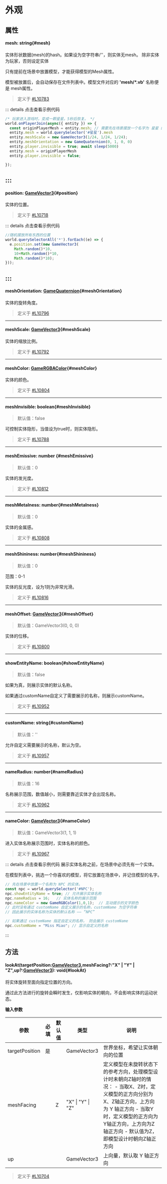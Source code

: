 <script setup>
import '/style.css'
</script>
# 外观
## 属性

#### <font id="API" />mesh<font id="Type">: string</font>{#mesh} 

实体形状数据(mesh)的hash。如果设为空字符串/''，则实体无mesh。 除非实体为玩家，否则设定实体

只有提前在场景中放置模型，才能获得模型的Mesh属性。

模型被放置后，会自动保存在文件列表中。模型文件对应的 **'mesh/*.vb'** 名称便是 mesh属性。

> 定义于 [#L10783](https://github.com/box3lab/arena_dts/blob/main/GameAPI.d.ts#L10783)

::: details 点击查看示例代码
```javascript
/* 玩家进入游戏时，变成一颗星星。5秒后恢复。 */
world.onPlayerJoin(async({ entity }) => {
  const originPlayerMesh = entity.mesh; // 需要先在场景摆放一个名字为 星星 的模型
  entity.mesh = world.querySelector('#星星').mesh
  entity.meshScale = new GameVector3(1/24, 1/24, 1/24);
  entity.meshOrientation = new GameQuaternion(0, 1, 0, 0)
  entity.player.invisible = true; await sleep(5000)
  entity.mesh = originPlayerMesh
  entity.player.invisible = false;

});
```
:::
---


#### <font id="API" />position<font id="Type">: [GameVector3](/GameVector3/)</font>{#position} 

实体的位置。

> 定义于 [#L10718](https://github.com/box3lab/arena_dts/blob/main/GameAPI.d.ts#L10718)

::: details 点击查看示例代码
```javascript
//随机摆放所有东西的位置
world.querySelectorAll('*').forEach((e) => {
  e.position.set(new GameVector3(
    Math.random()*10,
    10+Math.random()*10,
    Math.random()*10);
}));
```
:::
---


#### <font id="API" />meshOrientation<font id="Type">: [GameQuaternion](/GameQuaternion/)</font>{#meshOrientation} 

实体的旋转角度。

> 定义于 [#L10796](https://github.com/box3lab/arena_dts/blob/main/GameAPI.d.ts#L10796)

---


#### <font id="API" />meshScale<font id="Type">: [GameVector3](/GameVector3/)</font>{#meshScale} 

实体的缩放比例。

> 定义于 [#L10792](https://github.com/box3lab/arena_dts/blob/main/GameAPI.d.ts#L10792)

---


#### <font id="API" />meshColor<font id="Type">: [GameRGBAColor](/GameRGBAColor/)</font>{#meshColor} 

实体的颜色。

> 定义于 [#L10804](https://github.com/box3lab/arena_dts/blob/main/GameAPI.d.ts#L10804)

---


#### <font id="API" />meshInvisible<font id="Type">: boolean</font>{#meshInvisible} 
> 默认值：false

可控制实体隐形，当值设为true时，则实体隐形。

> 定义于 [#L10788](https://github.com/box3lab/arena_dts/blob/main/GameAPI.d.ts#L10788)

---


#### <font id="API" />meshEmissive<font id="Type">: number </font>{#meshEmissive} 
> 默认值：0

实体的发光度。

> 定义于 [#L10812](https://github.com/box3lab/arena_dts/blob/main/GameAPI.d.ts#L10812)

---


#### <font id="API" />meshMetalness<font id="Type">: number</font>{#meshMetalness} 
> 默认值：0

实体的金属感。

> 定义于 [#L10808](https://github.com/box3lab/arena_dts/blob/main/GameAPI.d.ts#L10808)

---


#### <font id="API" />meshShininess<font id="Type">: number</font>{#meshShininess} 
> 默认值：0

范围：0-1

实体的反光度，设为1则为非常光滑。

> 定义于 [#L10816](https://github.com/box3lab/arena_dts/blob/main/GameAPI.d.ts#L10816)

---


#### <font id="API" />meshOffset<font id="Type">: [GameVector3](/GameVector3/)</font>{#meshOffset} 
> 默认值：GameVector3(0, 0, 0)

实体的位移。

> 定义于 [#L10800](https://github.com/box3lab/arena_dts/blob/main/GameAPI.d.ts#L10800)

---


#### <font id="API" />showEntityName<font id="Type">: boolean</font>{#showEntityName} 
> 默认值：false

如果为真，则展示实体的默认名称。

如果通过customName自定义了需要展示的名称，则展示customName。

> 定义于 [#L10952](https://github.com/box3lab/arena_dts/blob/main/GameAPI_2024_9_27.d.ts#L10952)

---


#### <font id="API" />customName<font id="Type">: string</font>{#customName} 
> 默认值：''

允许自定义需要展示的名称，默认为空。

> 定义于 [#L10957](https://github.com/box3lab/arena_dts/blob/main/GameAPI_2024_9_27.d.ts#L10957)

---


#### <font id="API" />nameRadius<font id="Type">: number</font>{#nameRadius} 
> 默认值：16

名称展示范围，数值越小，则需要靠近实体才会出现名称。

> 定义于 [#L10962](https://github.com/box3lab/arena_dts/blob/main/GameAPI_2024_9_27.d.ts#L10962)

---


#### <font id="API" />nameColor<font id="Type">: [GameVector3](/GameVector3/)</font>{#nameColor} 
> 默认值：GameVector3(1, 1, 1)

进入实体名称展示范围时，实体名称的颜色。

> 定义于 [#L10967](https://github.com/box3lab/arena_dts/blob/main/GameAPI_2024_9_27.d.ts#L10967)

::: details 点击查看示例代码
展示实体名称之前，在场景中必须先有一个实体。

在模型列表中，挑选一个你喜欢的模型，将它放置在场景中，并记住模型的名字。
```javascript
// 先在场景中放置一个名称为 NPC 的实体。
const npc = world.querySelector('#NPC');
npc.showEntityName = true; // 允许展示实体名称
npc.nameRadius = 16;   // 实体名称的展示范围
npc.nameColor = new GameRGBColor(1,0,1);  // 互动提示的文字颜色
// 此时没有通过 customName 自定义展示的名称，customName 为空字符串
// 因此展示的实体名称为实体的默认名称 —— “NPC”

// 如果通过 customName 指定自定义的名称， 则会展示 customName
npc.customName = "Miss Miao"; // 显示自定义的名称
```
:::

## 方法

#### <font id="API" />lookAt(<font id="Type">targetPosition:[GameVector3](/GameVector3/),meshFacing?:"X" | "Y" | "Z",up?:[GameVector3](/GameVector3/)</font>)<font id="Type">: void</font>{#lookAt} 

将实体旋转至面向指定位置的方向。

通过此方法进行的旋转会瞬时发生，仅影响实体的朝向，不会影响实体的运动状态。

**输入参数**

| **参数** | **必填** | **默认值** | **类型** | **说明** |
| --- | --- | --- | --- | --- |
| targetPosition | 是 | | GameVector3 | 世界坐标，希望让实体朝向的位置 |
| meshFacing | | Z | "X" &#124; "Y" &#124; "Z" | 定义模型在未旋转状态下的参考方向，处理模型设计时未朝向Z轴时的情况：  - 当取X、Z时，定义模型的正方向分别为X、Z轴正方向，上方向为 Y 轴正方向  - 当取Y时，定义模型的正方向为Y轴正方向，上方向为Z轴正方向  - 默认值为Z，即模型设计时朝向Z轴正方向|
| up | | | GameVector3 | 上向量，默认取 Y 轴正方向 |


> 定义于 [#L10704](https://github.com/box3lab/arena_dts/blob/main/GameAPI.d.ts#L10704)
